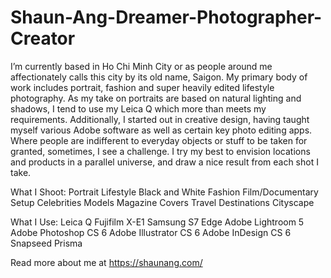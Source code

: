 # Shaun-Ang-Dreamer-Photographer-Creator

I’m currently based in Ho Chi Minh City or as people around me affectionately calls this city by its old name, Saigon. My primary body of work includes portrait, fashion and super heavily edited lifestyle photography.  As my take on portraits are based on natural lighting and shadows, I tend to use my Leica Q which more than meets my requirements.
Additionally, I started out in creative design, having taught myself various Adobe software as well as certain key photo editing apps.
Where people are indifferent to everyday objects or stuff to be taken for granted, sometimes, I see a challenge. I try my best to envision locations and products in a parallel universe, and draw a nice result from each shot I take.

What I Shoot:
Portrait
Lifestyle
Black and White
Fashion
Film/Documentary Setup
Celebrities
Models
Magazine Covers
Travel Destinations
Cityscape

What I Use:
Leica Q
Fujifilm X-E1
Samsung S7 Edge
Adobe Lightroom 5
Adobe Photoshop CS 6
Adobe Illustrator CS 6
Adobe InDesign CS 6
Snapseed
Prisma

Read more about me at https://shaunang.com/

